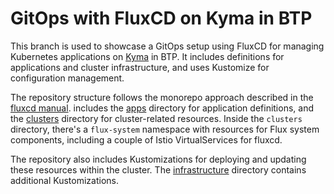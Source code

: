 # GitOps with FluxCD on Kyma in BTP

This branch is used to showcase a GitOps setup using FluxCD for managing Kubernetes applications on [Kyma](https://kyma-project.io/) in BTP. It includes definitions for applications and cluster infrastructure, and uses Kustomize for configuration management.

The repository structure follows the monorepo approach described in the [fluxcd manual](https://fluxcd.io/flux/guides/repository-structure/#monorepo). includes the [apps](apps/base) directory for application definitions, and the [clusters](clusters) directory for cluster-related resources. Inside the `clusters` directory, there's a `flux-system` namespace with resources for Flux system components, including a couple of Istio VirtualServices for fluxcd.

The repository also includes Kustomizations for deploying and updating these resources within the cluster. The [infrastructure](infrastructure) directory contains additional Kustomizations.
